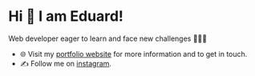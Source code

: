 # Hi 👋 I am Eduard!

Web developer eager to learn and face new challenges 👨🏻‍💻

- 🌐 Visit my [portfolio website](https://danieleduardo.vercel.app/) for more information and to get in touch.
- ✍️ Follow me on [instagram](https://www.instagram.com/dan_yan581/).

